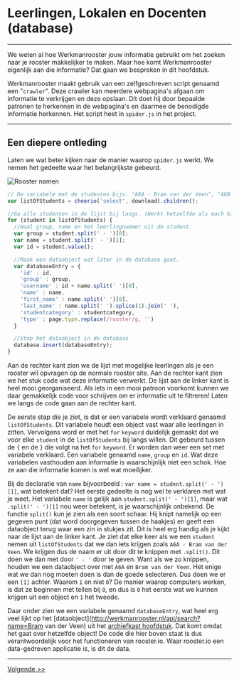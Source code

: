 # Leerlingen, Lokalen en Docenten (database)
---
We weten al hoe Werkmanrooster jouw informatie gebruikt om het zoeken naar je rooster makkelijker te maken. Maar hoe komt Werkmanrooster eigenlijk aan die informatie? Dat gaan we bespreken in dit hoofdstuk.

Werkmanrooster maakt gebruik van een zelfgeschreven script genaamd een "`crawler`". Deze crawler kan meerdere webpagina's afgaan om informatie te verkrijgen en deze opslaan. Dit doet hij door bepaalde patronen te herkennen in de webpagina's en daarmee de benodigde informatie herkennen. Het script heet in `spider.js` in het project.

---
## Een diepere ontleding
Laten we wat beter kijken naar de manier waarop `spider.js` werkt.
We nemen het gedeelte waar het belangrijkste gebeurd.

![Rooster namen](http://i.imgur.com/89e4Y4M.png)

```javascript
// De variabele met de studenten bijv. "A6A - Bram van der Veen", "A6B - David Veenstra"
var listOfStudents = cheerio('select', download).children();

//Ga alle studenten in de lijst bij langs. (Werkt hetzelfde als each bij templates)
for (student in listOfStudents) {
  //Haal group, name en het leerlingnummer uit de student.
  var group = student.split(' - ')[0];
  var name = student.split(' - ')[1];
  var id = student.value();

  //Maak een dataobject wat later in de database gaat.
  var databaseEntry = {
    'id' : id,
    'group' : group,
    'username' : id + name.split(' ')[0],
    'name' : name,
    'first_name' : name.split(' ')[0],
    'last_name' : name.split(' ').splice(1).join(' '),
    'studentcategory' : studentcategory,
    'type' : page.type.replace(/rooster/g, '')
  }

  //Stop het dataobject in de database
  database.insert(databaseEntry);
}
```
Aan de rechter kant zien we de lijst met mogelijke leerlingen als je een rooster wil opvragen op de normale rooster site. Aan de rechter kant zien we het stuk code wat deze informatie verwerkt. De lijst aan de linker kant is heel mooi georganiseerd. Als iets in een mooi patroon voorkomt kunnen we daar gemakkelijk code voor schrijven om er informatie uit te filtreren! Laten we langs de code gaan aan de rechter kant.

De eerste stap die je ziet, is dat er een variabele wordt verklaard genaamd `listOfStudents`. Dit variabele houdt een object vast waar alle leerlingen in zitten. Vervolgens word er met het `for` `keyword` duidelijk gemaakt dat we voor elke `student` in de `listOfStudents` bij langs willen. Dit gebeurd tussen de `{` en de `}` die volgt na het `for` `keyword`. Er worden dan weer een set met variabele verklaard. Een variabele genaamd `name`, `group` en `id`. Wat deze variabelen vasthouden aan informatie is waarschijnlijk niet een schok. Hoe ze aan die informatie komen is wel wat moeilijker.

Bij de declaratie van `name` bijvoorbeeld : `var name = student.split(' - ')[1]`, wat betekent dat? Het eerste gedeelte is nog wel te verklaren met wat je weet. Het variabele `name` is gelijk aan `student.split(' - ')[1]`, maar wat `.split(' - ')[1]` nou weer betekent, is je waarschijnlijk onbekend. De functie `split()` kun je zien als een soort schaar. Hij knipt namelijk op een gegeven punt (dat word doorgegeven tussen de haakjes) en geeft een dataobject terug waar een zin in stukjes zit. Dit is heel erg handig als je kijkt naar de lijst aan de linker kant. Je ziet dat elke keer als we een `student` nemen uit `listOfStudents` dat we dan iets krijgen zoals `A6A - Bram van der Veen`. We krijgen dus de naam er uit door dit te knippen met `.split()`. Dit doen we dan met door `' - '` door te geven. Want als we zo knippen, houden we een dataobject over met `A6A` en `Bram van der Veen`. Het enige wat we dan nog moeten doen is dan de goede selecteren. Dus doen we er een `[1]` achter. Waarom `1` en niet `0`? De manier waarop computers werken, is dat ze beginnen met tellen bij `0`, en dus is `0` het eerste wat we kunnen krijgen uit een object en `1` het tweede.

Daar onder zien we een variabele genaamd `databaseEntry`, wat heel erg veel lijkt op het [dataobject](http://werkmanrooster.nl/api/search?name=Bram van der Veen) uit het [archiefkast hoofdstuk](/opzoek). Dat komt omdat het gaat over hetzelfde object! De code die hier boven staat is dus verantwoordelijk voor het functioneren van rooster.io. Waar rooster.io een data-gedreven applicatie is, is dit de data.

---
[Volgende >>](/handenuitdemouwen)

